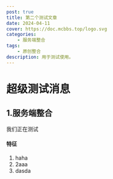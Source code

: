 ```yaml
---
post: true
title: 第二个测试文章
date: 2024-04-11
cover: https://doc.mcbbs.top/logo.svg
categories:
    - 服务端整合
tags:
    - 原创整合
description: 用于测试使用。
---
```


# 超级测试消息

## 1.服务端整合

我们正在测试

#### 特征

1. haha
2. 2aaa
3. dasda

